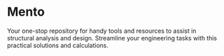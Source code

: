 # Mento
Your one-stop repository for handy tools and resources to assist in structural analysis and design. Streamline your engineering tasks with this practical solutions and calculations.
